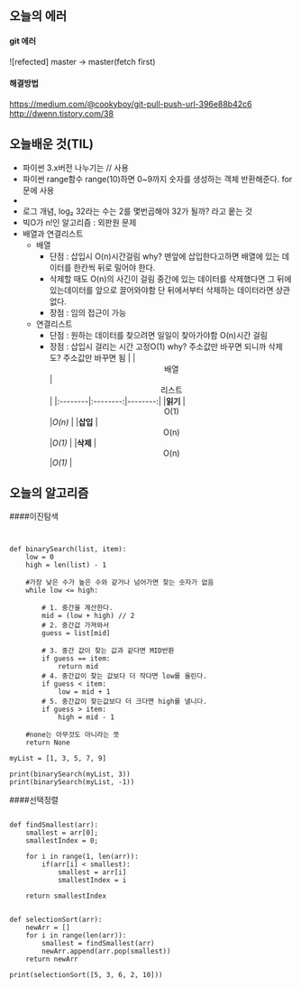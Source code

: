 ## 오늘의 에러
#### git 에러 
![refected] master -> master(fetch first)
#### 해결방법 
https://medium.com/@cookyboy/git-pull-push-url-396e88b42c6
http://dwenn.tistory.com/38


## 오늘배운 것(TIL)
* 파이썬 3.x버전 나누기는 // 사용
* 파이썬 range함수 range(10)하면 0~9까지 숫자를 생성하는 객체 반환해준다. for문에 사용
* 
* 로그 개념, log₂ 32라는 수는 2를 몇번곱해야 32가 될까? 라고 뭍는 것
* 빅O가 n!인 알고리즘 : 외판원 문제
* 배열과 연결리스트
  * 배열 
    * 단점 : 삽입시 O(n)시간걸림 why? 맨앞에 삽입한다고하면 배열에 있는 데이터를 한칸씩 뒤로 밀어야 한다.
    * 삭제할 때도 O(n)의 사긴이 걸림 중간에 있는 데이터를 삭제했다면 그 뒤에 있는데이터를 앞으로 끌어와야함 단 뒤에서부터 삭제하는 데이터라면 상관없다. 
    * 장점 : 임의 접근이 가능 
  * 연결리스트
 	*  단점 : 원하는 데이터를 찾으려면 일일이 찾아가야함 O(n)시간 걸림
 	*  장점 : 삽입시 걸리는 시간 고정O(1) why? 주소값만 바꾸면 되니까 삭제도? 주소값만 바꾸면 됨
 	|  |  <center>배열</center> |  <center>리스트</center> |
|:--------|:--------:|--------:|
|**읽기** | <center>O(1)</center> |*O(n)* |
|**삽입** | <center>O(n)</center> |*O(1)* |
|**삭제** | <center>O(n)</center> |*O(1)* |



## 오늘의 알고리즘
####이진탐색
<pre><code>

def binarySearch(list, item):
    low = 0
    high = len(list) - 1

    #가장 낮은 수가 높은 수와 같거나 넘어가면 찾는 숫자가 없음
    while low <= high:
        
        # 1. 중간을 계산한다.
        mid = (low + high) // 2
        # 2. 중간값 가져와서
        guess = list[mid]

        # 3. 중간 값이 찾는 값과 같다면 MID반환
        if guess == item:
            return mid
        # 4. 중간값이 찾는 값보다 더 작다면 low를 올린다.
        if guess < item:
            low = mid + 1
        # 5. 중간값이 찾는값보다 더 크다면 high를 낼니다.
        if guess > item:
            high = mid - 1

    #none는 아무것도 아니라는 뜻
    return None

myList = [1, 3, 5, 7, 9]

print(binarySearch(myList, 3))
print(binarySearch(myList, -1))
</code></pre>

####선택정렬
<pre><code>
def findSmallest(arr):
    smallest = arr[0];
    smallestIndex = 0;

    for i in range(1, len(arr)):
        if(arr[i] < smallest):
            smallest = arr[i]
            smallestIndex = i

    return smallestIndex


def selectionSort(arr):
    newArr = []
    for i in range(len(arr)):
        smallest = findSmallest(arr)
        newArr.append(arr.pop(smallest))
    return newArr

print(selectionSort([5, 3, 6, 2, 10]))
</code></pre>



